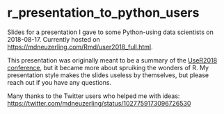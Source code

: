 # r_presentation_to_python_users
Slides for a presentation I gave to some Python-using data scientists on 2018-08-17. Currently hosted on https://mdneuzerling.com/Rmd/user2018_full.html.

This presentation was originally meant to be a summary of the [UseR2018 conference](https://user2018.r-project.org/), but it became more about spruiking the wonders of R. My presentation style makes the slides useless by themselves, but please reach out if you have any questions.

Many thanks to the Twitter users who helped me with ideas:
https://twitter.com/mdneuzerling/status/1027759173096726530
